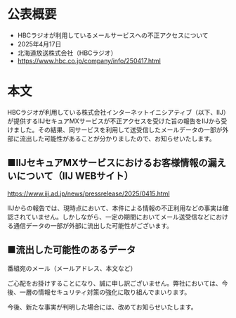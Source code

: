 # 公表概要
- HBCラジオが利用しているメールサービスへの不正アクセスについて
- 2025年4月17日
- 北海道放送株式会社（HBCラジオ）
- https://www.hbc.co.jp/company/info/250417.html

# 本文
HBCラジオが利用している株式会社インターネットイニシアティブ（以下、IIJ）が提供するIIJセキュアMXサービスが不正アクセスを受けた旨の報告をIIJから受けました。その結果、同サービスを利用して送受信したメールデータの一部が外部に流出した可能性があることが分かりましたので、お知らせいたします。

## ■IIJセキュアMXサービスにおけるお客様情報の漏えいについて（IIJ WEBサイト）
https://www.iij.ad.jp/news/pressrelease/2025/0415.html

IIJからの報告では、現時点において、本件による情報の不正利用などの事実は確認されていません。しかしながら、一定の期間においてメール送受信などにおける通信データの一部が外部に流出した可能性がございます。

## ■流出した可能性のあるデータ
番組宛のメール（メールアドレス、本文など）

ご心配をお掛けすることになり、誠に申し訳ございません。弊社においては、今後、一層の情報セキュリティ対策の強化に取り組んでまいります。

今後、新たな事実が判明した場合には、改めてお知らせいたします。
